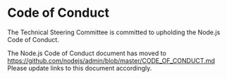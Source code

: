 # Code of Conduct

The Technical Steering Committee is committed to upholding the Node.js Code of Conduct.

The Node.js Code of Conduct document has moved to
https://github.com/nodejs/admin/blob/master/CODE_OF_CONDUCT.md Please update
links to this document accordingly.
